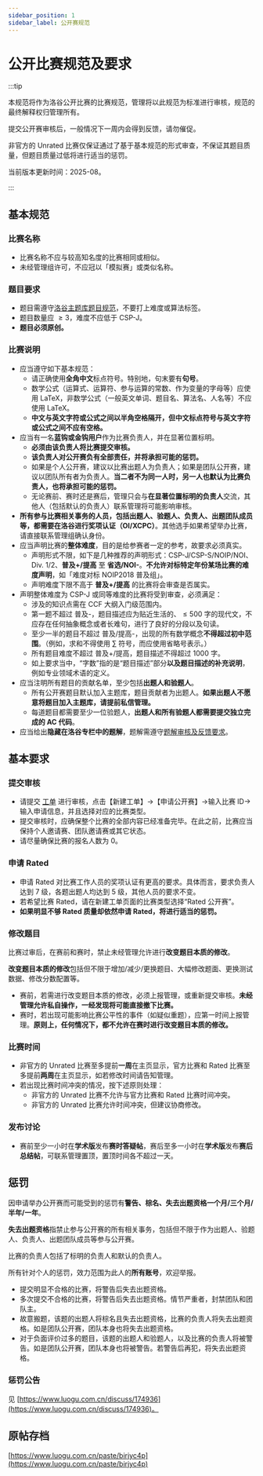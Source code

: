 ```yaml
---
sidebar_position: 1
sidebar_label: 公开赛规范
---
```


# 公开比赛规范及要求

:::tip

本规范将作为洛谷公开比赛的比赛规范，管理将以此规范为标准进行审核，规范的最终解释权归管理所有。

提交公开赛审核后，一般情况下一周内会得到反馈，请勿催促。

非官方的 Unrated 比赛仅保证通过了基于基本规范的形式审查，不保证其题目质量，但题目质量过低将进行适当的惩罚。

当前版本更新时间：2025-08。

:::

## 基本规范

### 比赛名称

- 比赛名称不应与较高知名度的比赛相同或相似。
- 未经管理组许可，不应冠以「模拟赛」或类似名称。

### 题目要求

- 题目需遵守[洛谷主题库题目规范](./problem-standard.md)，不要打上难度或算法标签。
- 题目数量应 $\ge 3$，难度不应低于 CSP-J。
- **题目必须原创。**

### 比赛说明

- 应当遵守如下基本规范：
  - 请正确使用**全角中文**标点符号。特别地，句末要有**句号**。
  - 数学公式（运算式、运算符、参与运算的常数、作为变量的字母等）应使用 LaTeX，非数学公式（一般英文单词、题目名、算法名、人名等）不应使用 LaTeX。
  - **中文与英文字符或公式之间以半角空格隔开，但中文标点符号与英文字符或公式之间不应有空格。**
- 应当有一名**蓝钩或金钩用户**作为比赛负责人，并在显著位置标明。
  - **必须由该负责人将比赛提交审核。**
  - **该负责人对公开赛负有全部责任，并将承担可能的惩罚。**
  - 如果是个人公开赛，建议以比赛出题人为负责人；如果是团队公开赛，建议以团队所有者为负责人。**当二者不为同一人时，另一人也默认为比赛负责人，也将承担可能的惩罚。**
  - 无论赛前、赛时还是赛后，管理只会与**在显著位置标明的负责人**交流，其他人（包括默认的负责人）联系管理将可能影响审核。
- **所有参与比赛相关事务的人员，包括出题人、验题人、负责人、出题团队成员等，都需要在洛谷进行奖项认证（OI/XCPC）**。其他选手如果希望举办比赛，请直接联系管理组确认身份。
- 应当声明比赛的**整体难度**，目的是给参赛者一定的参考，故要求必须真实。
  - 声明形式不限，如下是几种推荐的声明形式：CSP-J/CSP-S/NOIP/NOI、Div. 1/2、**普及+/提高** 至 **省选/NOI-**。**不允许对标特定年份某场比赛的难度声明**，如「难度对标 NOIP2018 普及组」。
  - 声明难度下限不高于 **普及+/提高** 的比赛将会审查是否属实。
- 声明整体难度为 CSP-J 或同等难度的比赛将受到审查，必须满足：
  - 涉及的知识点需在 CCF 大纲入门级范围内。
  - 第一题不超过 普及-，题目描述应为贴近生活的、$\le 500$ 字的现代文，不应存在任何抽象概念或者长难句，进行了良好的分段以及句读。
  - 至少一半的题目不超过 普及/提高-，出现的所有数学概念**不得超过初中范围**。（例如，求和不得使用 $\sum$ 符号，而应使用省略号表示。）
  - 所有题目难度不超过 普及+/提高，题目描述不得超过 $1000$ 字。
  - 如上要求当中，“字数”指的是“题目描述”部分**以及题目描述的补充说明**，例如专业领域术语的定义。
- 应当注明所有题目的贡献名单，至少包括**出题人和验题人**。
  - 所有公开赛题目默认加入主题库，题目贡献者为出题人。**如果出题人不愿意将题目加入主题库，请提前私信管理。**
  - 每道题目都需要至少一位验题人，**出题人和所有验题人都需要提交独立完成的 AC 代码**。
- 应当给出**隐藏在洛谷专栏中的题解**，题解需遵守[题解审核及反馈要求](./solution-standard.md)。

## 基本要求

### 提交审核

- 请提交 [工单](https://www.luogu.com.cn/ticket) 进行审核，点击【新建工单】→【申请公开赛】→输入比赛 ID→输入申请信息，并且选择对应的比赛类型。
- 提交审核时，应确保整个比赛的全部内容已经准备完毕。在此之前，比赛应当保持个人邀请赛、团队邀请赛或其它状态。
- 请尽量确保比赛的报名人数为 0。

### 申请 Rated

- 申请 Rated 对比赛工作人员的奖项认证有更高的要求。具体而言，要求负责人达到 7 级，各题出题人均达到 5 级，其他人员的要求不变。
- 若希望比赛 Rated，请在新建工单页面的比赛类型选择“Rated 公开赛”。
- **如果明显不够 Rated 质量却依然申请 Rated，将进行适当的惩罚。**

### 修改题目

比赛过审后，在赛前和赛时，禁止未经管理允许进行**改变题目本质的修改**。

**改变题目本质的修改**包括但不限于增加/减少/更换题目、大幅修改题面、更换测试数据、修改分数配置等。

- 赛前，若需进行改变题目本质的修改，必须上报管理，或重新提交审核。**未经管理允许私自操作，一经发现将可能直接撤下比赛。**
- 赛时，若出现可能影响比赛公平性的事件（如疑似重题），应第一时间上报管理。**原则上，任何情况下，都不允许在赛时进行改变题目本质的修改。**

### 比赛时间

- 非官方的 Unrated 比赛至多提前**一周**在主页显示，官方比赛和 Rated 比赛至多提前**两周**在主页显示，如若修改时间请告知管理。
- 若出现比赛时间冲突的情况，按下述原则处理：
  - 非官方的 Unrated 比赛不允许与官方比赛和 Rated 比赛时间冲突。
  - 非官方的 Unrated 比赛允许时间冲突，但建议协商修改。

### 发布讨论

- 赛前至少一小时在**学术版**发布**赛时答疑帖**，赛后至多一小时在**学术版**发布**赛后总结帖**，可联系管理置顶，置顶时间各不超过一天。

## 惩罚

因申请举办公开赛而可能受到的惩罚有**警告、棕名、失去出题资格一个月/三个月/半年/一年**。

**失去出题资格**指禁止参与公开赛的所有相关事务，包括但不限于作为出题人、验题人、负责人、出题团队成员等参与公开赛。

比赛的负责人包括了标明的负责人和默认的负责人。

所有针对个人的惩罚，效力范围为此人的**所有账号**，欢迎举报。

- 提交明显不合格的比赛，将警告后失去出题资格。
- 多次提交不合格的比赛，将警告后失去出题资格。情节严重者，封禁团队和团队主。
- 故意搬题，该题的出题人将棕名且失去出题资格，比赛的负责人将失去出题资格。如是团队公开赛，团队本身也将失去出题资格。
- 对于负面评价过多的题目，该题的出题人和验题人，以及比赛的负责人将被警告。如是团队公开赛，团队本身也将被警告。若警告后再犯，将失去出题资格。

### 惩罚公告

见 [https://www.luogu.com.cn/discuss/174936](https://www.luogu.com.cn/discuss/174936)。

## 原帖存档

[https://www.luogu.com.cn/paste/birjyc4p](https://www.luogu.com.cn/paste/birjyc4p)

